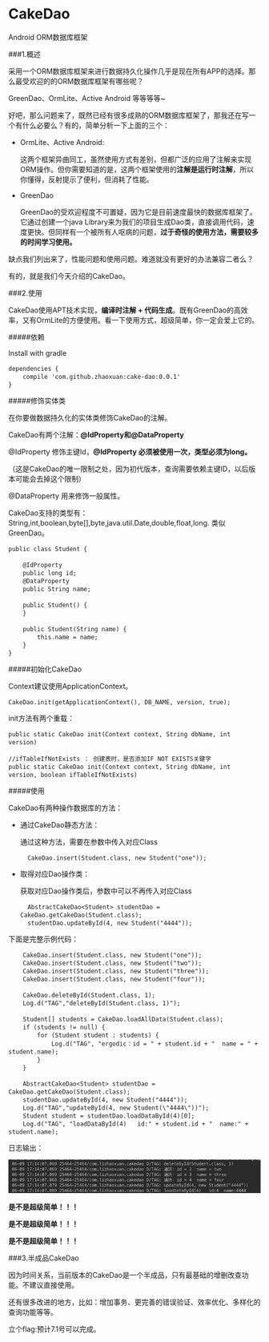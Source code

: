 # CakeDao
Android ORM数据库框架

###1.概述

采用一个ORM数据库框架来进行数据持久化操作几乎是现在所有APP的选择。那么最受欢迎的的ORM数据库框架有哪些呢？

GreenDao、OrmLite、Active Android 等等等等~

好吧，那么问题来了，既然已经有很多成熟的ORM数据库框架了，那我还在写一个有什么必要么？有的，简单分析一下上面的三个：

- OrmLite、Active Android:
	
	这两个框架异曲同工，虽然使用方式有差别，但都广泛的应用了注解来实现ORM操作。但你需要知道的是，这两个框架使用的**注解是运行时注解**，所以你懂得，反射提示了便利，但消耗了性能。
	
- GreenDao

	GreenDao的受欢迎程度不可置疑，因为它是目前速度最快的数据库框架了。它通过创建一个java Library来为我们的项目生成Dao类，直接调用代码，速度更快。但同样有一个被所有人呕病的问题，**过于奇怪的使用方法，需要较多的时间学习使用。**
	

缺点我们列出来了，性能问题和使用问题。难道就没有更好的办法兼容二者么？

有的，就是我们今天介绍的CakeDao。


###2.使用

CakeDao使用APT技术实现，**编译时注解 + 代码生成**。既有GreenDao的高效率，又有OrmLite的方便使用。看一下使用方式，超级简单，你一定会爱上它的。

#####依赖

Install with gradle

    dependencies {
        compile 'com.github.zhaoxuan:cake-dao:0.0.1'
    }


#####修饰实体类

在你要做数据持久化的实体类修饰CakeDao的注解。

CakeDao有两个注解：**@IdProperty和@DataProperty**

@IdProperty 修饰主键Id，**@IdProperty 必须被使用一次，类型必须为long。**

（这是CakeDao的唯一限制之处，因为初代版本，查询需要依赖主键ID，以后版本可能会去掉这个限制）
 
@DataProperty 用来修饰一般属性。

CakeDao支持的类型有：String,int,boolean,byte[],byte,java.util.Date,double,float,long.
类似GreenDao。


	public class Student {

    	@IdProperty
    	public long id;
    	@DataProperty
    	public String name;

    	public Student() {
    	}

    	public Student(String name) {
    	    this.name = name;
    	}
	}


#####初始化CakeDao

Context建议使用ApplicationContext。

	CakeDao.init(getApplicationContext(), DB_NAME, version, true);
	

init方法有两个重载：
	
	public static CakeDao init(Context context, String dbName, int version) 
	
	//ifTableIfNotExists ： 创建表时，是否添加IF NOT EXISTS关键字
	public static CakeDao init(Context context, String dbName, int version, boolean ifTableIfNotExists) 

	
	
	
#####使用

CakeDao有两种操作数据库的方法：

- 通过CakeDao静态方法：

	通过这种方法，需要在参数中传入对应Class

		CakeDao.insert(Student.class, new Student("one"));


- 取得对应Dao操作类：

	获取对应Dao操作类后，参数中可以不再传入对应Class


		AbstractCakeDao<Student> studentDao = CakeDao.getCakeDao(Student.class);
        studentDao.updateById(4, new Student("4444"));


下面是完整示例代码：


		CakeDao.insert(Student.class, new Student("one"));
        CakeDao.insert(Student.class, new Student("two"));
        CakeDao.insert(Student.class, new Student("three"));
        CakeDao.insert(Student.class, new Student("four"));

        CakeDao.deleteById(Student.class, 1);
        Log.d("TAG","deleteById(Student.class, 1)");

        Student[] students = CakeDao.loadAllData(Student.class);
        if (students != null) {
            for (Student student : students) {
                Log.d("TAG", "ergodic：id = " + student.id + "  name = " + student.name);
            }
        }

        AbstractCakeDao<Student> studentDao = CakeDao.getCakeDao(Student.class);
        studentDao.updateById(4, new Student("4444"));
        Log.d("TAG","updateById(4, new Student(\"4444\"))");
        Student student = studentDao.loadDataById(4)[0];
        Log.d("TAG", "loadDataById(4)   id:" + student.id + "  name:" + student.name);


日志输出：


![](./1.png)


**是不是超级简单！！！**

**是不是超级简单！！！**

**是不是超级简单！！！**


###3.半成品CakeDao

因为时间关系，当前版本的CakeDao是一个半成品，只有最基础的增删改查功能。不建议直接使用。

还有很多改进的地方，比如：增加事务、更完善的错误验证、效率优化、多样化的查询功能等等。

立个flag:预计7.1号可以完成。


